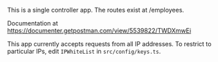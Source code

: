 This is a single controller app. The routes exist at /employees.

Documentation at https://documenter.getpostman.com/view/5539822/TWDXmwEi

This app currently accepts requests from all IP addresses. To restrict to particular IPs, edit `IPWhiteList` in `src/config/keys.ts`.

